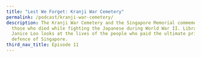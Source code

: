 ```yaml
---
title: "Lest We Forget: Kranji War Cemetery"
permalink: /podcast/kranji-war-cemetery/
description: The Kranji War Cemetery and the Singapore Memorial commemorate
  those who died while fighting the Japanese during World War II. Librarian
  Janice Loo looks at the lives of the people who paid the ultimate price in the
  defence of Singapore.
third_nav_title: Episode 11
---
```

